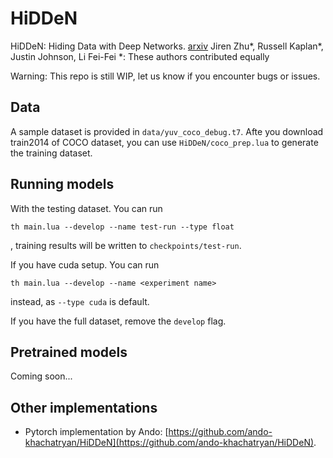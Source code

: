 # HiDDeN
HiDDeN: Hiding Data with Deep Networks. [arxiv](https://arxiv.org/abs/1807.09937)
Jiren Zhu*, Russell Kaplan*, Justin Johnson, Li Fei-Fei
*: These authors contributed equally

Warning: This repo is still WIP, let us know if you encounter bugs or issues.

## Data
A sample dataset is provided in `data/yuv_coco_debug.t7`. Afte you download train2014 of COCO dataset, you can use `HiDDeN/coco_prep.lua` to generate the training dataset.

## Running models
With the testing dataset. You can run
```
th main.lua --develop --name test-run --type float
```
, training results will be written to `checkpoints/test-run`.  

If you have cuda setup. You can run 
```
th main.lua --develop --name <experiment name>
```
 instead, as `--type cuda` is default.

If you have the full dataset, remove the `develop` flag.

## Pretrained models
Coming soon...

## Other implementations
* Pytorch implementation by Ando: [https://github.com/ando-khachatryan/HiDDeN](https://github.com/ando-khachatryan/HiDDeN).
